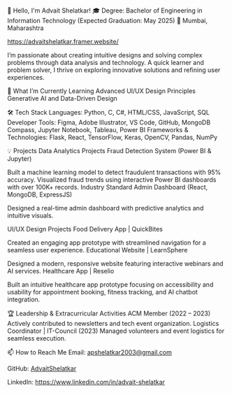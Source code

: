 👋 Hello, I'm Advait Shelatkar!
🎓 Degree: Bachelor of Engineering in Information Technology (Expected Graduation: May 2025)
📍 Mumbai, Maharashtra


https://advaitshelatkar.framer.website/ 

I’m passionate about creating intuitive designs and solving complex problems through data analysis and technology. A quick learner and problem solver, I thrive on exploring innovative solutions and refining user experiences.

🌱 What I’m Currently Learning
Advanced UI/UX Design Principles
Generative AI and Data-Driven Design

🛠️ Tech Stack
Languages: Python, C, C#, HTML/CSS, JavaScript, SQL
Developer Tools: Figma, Adobe Illustrator, VS Code, GitHub, MongoDB Compass, Jupyter Notebook, Tableau, Power BI
Frameworks & Technologies: Flask, React, TensorFlow, Keras, OpenCV, Pandas, NumPy

💡 Projects
Data Analytics Projects
Fraud Detection System (Power BI & Jupyter)

Built a machine learning model to detect fraudulent transactions with 95% accuracy.
Visualized fraud trends using interactive Power BI dashboards with over 100K+ records.
Industry Standard Admin Dashboard (React, MongoDB, ExpressJS)

Designed a real-time admin dashboard with predictive analytics and intuitive visuals.

UI/UX Design Projects
Food Delivery App | QuickBites

Created an engaging app prototype with streamlined navigation for a seamless user experience.
Educational Website | LearnSphere

Designed a modern, responsive website featuring interactive webinars and AI services.
Healthcare App | Reselio

Built an intuitive healthcare app prototype focusing on accessibility and usability for appointment booking, fitness tracking, and AI chatbot integration.

🏆 Leadership & Extracurricular Activities
ACM Member (2022 – 2023)
Actively contributed to newsletters and tech event organization.
Logistics Coordinator | IT-Council (2023)
Managed volunteers and event logistics for seamless execution.


📫 How to Reach Me
Email: apshelatkar2003@gmail.com

GitHub: [AdvaitShelatkar](https://github.com/AdvaitShelatkar)

LinkedIn: [https://www.linkedin.com/in/advait-shelatkar ](https://www.linkedin.com/in/advait-shelatkar) 
<!---
AdvaitShelatkar/AdvaitShelatkar is a ✨ special ✨ repository because its `README.md` (this file) appears on your GitHub profile.
You can click the Preview link to take a look at your changes.
--->
